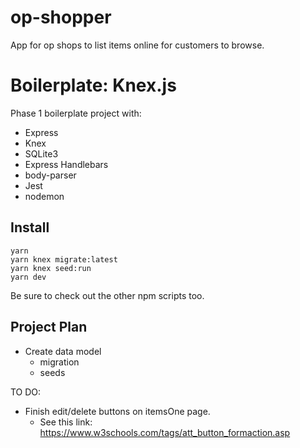 # op-shopper

App for op shops to list items online for customers to browse.

# Boilerplate: Knex.js

Phase 1 boilerplate project with:

 - Express
 - Knex
 - SQLite3
 - Express Handlebars
 - body-parser
 - Jest
 - nodemon


## Install

```
yarn
yarn knex migrate:latest
yarn knex seed:run
yarn dev
```

Be sure to check out the other npm scripts too.

## Project Plan

- Create data model
  - migration
  - seeds

TO DO:
  - Finish edit/delete buttons on itemsOne page.
    - See this link: https://www.w3schools.com/tags/att_button_formaction.asp


